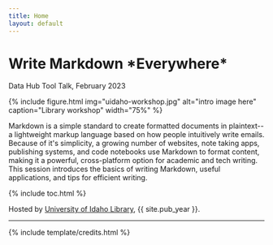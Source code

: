 ```yaml
---
title: Home
layout: default
---
```


# Write Markdown \*Everywhere\* 

Data Hub Tool Talk, February 2023

{% include figure.html img="uidaho-workshop.jpg" alt="intro image here" caption="Library workshop" width="75%" %}

Markdown is a simple standard to create formatted documents in plaintext--a lightweight markup language based on how people intuitively write emails. 
Because of it's simplicity, a growing number of websites, note taking apps, publishing systems, and code notebooks use Markdown to format content, making it a powerful, cross-platform option for academic and tech writing. 
This session introduces the basics of writing Markdown, useful applications, and tips for efficient writing.

{% include toc.html %}

Hosted by [University of Idaho Library](http://www.lib.uidaho.edu/), {{ site.pub_year }}.

------

{% include template/credits.html %}

